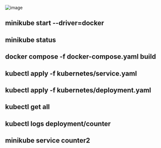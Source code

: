 ![image](https://github.com/dddddddddddari/kubernetes/assets/90902523/d5b75dd7-47c4-483b-85fb-9a9de6ee4932)


## minikube start --driver=docker
## minikube status 
## docker compose -f docker-compose.yaml build
## kubectl apply -f kubernetes/service.yaml
## kubectl apply -f kubernetes/deployment.yaml
## kubectl get all
## kubectl logs deployment/counter
## minikube service counter2

